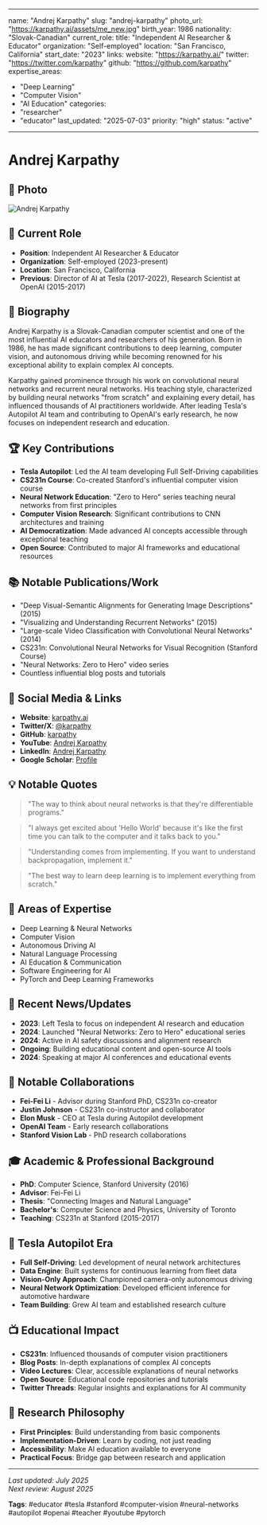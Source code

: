 
---
name: "Andrej Karpathy"
slug: "andrej-karpathy"
photo_url: "https://karpathy.ai/assets/me_new.jpg"
birth_year: 1986
nationality: "Slovak-Canadian"
current_role:
  title: "Independent AI Researcher & Educator"
  organization: "Self-employed"
  location: "San Francisco, California"
  start_date: "2023"
links:
  website: "https://karpathy.ai/"
  twitter: "https://twitter.com/karpathy"
  github: "https://github.com/karpathy"
expertise_areas:
  - "Deep Learning"
  - "Computer Vision"
  - "AI Education"
categories:
  - "researcher"
  - "educator"
last_updated: "2025-07-03"
priority: "high"
status: "active"
---

# Andrej Karpathy

## 📸 Photo

![Andrej Karpathy](https://karpathy.ai/assets/me_new.jpg)

## 🎯 Current Role

- **Position**: Independent AI Researcher & Educator
- **Organization**: Self-employed (2023-present)
- **Location**: San Francisco, California
- **Previous**: Director of AI at Tesla (2017-2022), Research Scientist at OpenAI (2015-2017)

## 📖 Biography

Andrej Karpathy is a Slovak-Canadian computer scientist and one of the most influential AI educators and researchers of his generation. Born in 1986, he has made significant contributions to deep learning, computer vision, and autonomous driving while becoming renowned for his exceptional ability to explain complex AI concepts.

Karpathy gained prominence through his work on convolutional neural networks and recurrent neural networks. His teaching style, characterized by building neural networks "from scratch" and explaining every detail, has influenced thousands of AI practitioners worldwide. After leading Tesla's Autopilot AI team and contributing to OpenAI's early research, he now focuses on independent research and education.

## 🏆 Key Contributions

- **Tesla Autopilot**: Led the AI team developing Full Self-Driving capabilities
- **CS231n Course**: Co-created Stanford's influential computer vision course
- **Neural Network Education**: "Zero to Hero" series teaching neural networks from first principles
- **Computer Vision Research**: Significant contributions to CNN architectures and training
- **AI Democratization**: Made advanced AI concepts accessible through exceptional teaching
- **Open Source**: Contributed to major AI frameworks and educational resources

## 📚 Notable Publications/Work

- "Deep Visual-Semantic Alignments for Generating Image Descriptions" (2015)
- "Visualizing and Understanding Recurrent Networks" (2015)
- "Large-scale Video Classification with Convolutional Neural Networks" (2014)
- CS231n: Convolutional Neural Networks for Visual Recognition (Stanford Course)
- "Neural Networks: Zero to Hero" video series
- Countless influential blog posts and tutorials

## 🔗 Social Media & Links

- **Website**: [karpathy.ai](https://karpathy.ai/)
- **Twitter/X**: [@karpathy](https://twitter.com/karpathy)
- **GitHub**: [karpathy](https://github.com/karpathy)
- **YouTube**: [Andrej Karpathy](https://www.youtube.com/c/AndrejKarpathy)
- **LinkedIn**: [Andrej Karpathy](https://www.linkedin.com/in/andrej-karpathy-9a650716/)
- **Google Scholar**: [Profile](https://scholar.google.com/citations?user=l8WuQJgAAAAJ)

## 💡 Notable Quotes

> "The way to think about neural networks is that they're differentiable programs."

> "I always get excited about 'Hello World' because it's like the first time you can talk to the computer and it talks back to you."

> "Understanding comes from implementing. If you want to understand backpropagation, implement it."

> "The best way to learn deep learning is to implement everything from scratch."

## 🎯 Areas of Expertise

- Deep Learning & Neural Networks
- Computer Vision
- Autonomous Driving AI
- Natural Language Processing
- AI Education & Communication
- Software Engineering for AI
- PyTorch and Deep Learning Frameworks

## 📰 Recent News/Updates

- **2023**: Left Tesla to focus on independent AI research and education
- **2024**: Launched "Neural Networks: Zero to Hero" educational series
- **2024**: Active in AI safety discussions and alignment research
- **Ongoing**: Building educational content and open-source AI tools
- **2024**: Speaking at major AI conferences and educational events

## 🤝 Notable Collaborations

- **Fei-Fei Li** - Advisor during Stanford PhD, CS231n co-creator
- **Justin Johnson** - CS231n co-instructor and collaborator
- **Elon Musk** - CEO at Tesla during Autopilot development
- **OpenAI Team** - Early research collaborations
- **Stanford Vision Lab** - PhD research collaborations

## 🎓 Academic & Professional Background

- **PhD**: Computer Science, Stanford University (2016)
- **Advisor**: Fei-Fei Li
- **Thesis**: "Connecting Images and Natural Language"
- **Bachelor's**: Computer Science and Physics, University of Toronto
- **Teaching**: CS231n at Stanford (2015-2017)

## 🚗 Tesla Autopilot Era

- **Full Self-Driving**: Led development of neural network architectures
- **Data Engine**: Built systems for continuous learning from fleet data
- **Vision-Only Approach**: Championed camera-only autonomous driving
- **Neural Network Optimization**: Developed efficient inference for automotive hardware
- **Team Building**: Grew AI team and established research culture

## 📺 Educational Impact

- **CS231n**: Influenced thousands of computer vision practitioners
- **Blog Posts**: In-depth explanations of complex AI concepts
- **Video Lectures**: Clear, accessible explanations of neural networks
- **Open Source**: Educational code repositories and tutorials
- **Twitter Threads**: Regular insights and explanations for AI community

## 🔬 Research Philosophy

- **First Principles**: Build understanding from basic components
- **Implementation-Driven**: Learn by coding, not just reading
- **Accessibility**: Make AI education available to everyone
- **Practical Focus**: Bridge gap between research and application

---

*Last updated: July 2025*  
*Next review: August 2025*

**Tags**: #educator #tesla #stanford #computer-vision #neural-networks #autopilot #openai #teacher #youtube #pytorch
